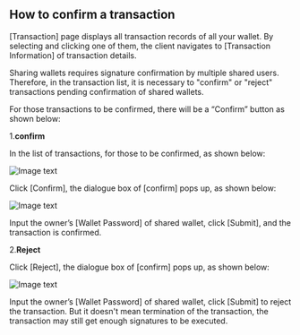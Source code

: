 
## <a name="comfire_txs"></a>How to confirm a transaction

[Transaction] page displays all transaction records of all your wallet. By selecting and clicking one of them, the client navigates to [Transaction Information] of transaction details.

Sharing wallets requires signature confirmation by multiple shared users. Therefore, in the transaction list, it is necessary to "confirm" or "reject" transactions pending confirmation of shared wallets.

For those transactions to be confirmed, there will be a “Confirm” button as shown below:

1.**confirm**

In the list of transactions, for those to be confirmed, as shown below:

![Image text](./platon-samurai-EN/image/Transactions_confirm.png)

Click [Confirm], the dialogue box of [confirm] pops up, as shown below:

![Image text](./platon-samurai-EN/image/Execute_Contract.png)

Input the owner’s [Wallet Password] of shared wallet, click [Submit], and the transaction is confirmed.

2.**Reject**

Click [Reject],  the dialogue box of [confirm] pops up, as shown below:

![Image text](./platon-samurai-EN/image/Execute_contract_reject.png)

Input the owner’s [Wallet Password] of shared wallet, click [Submit] to reject the transaction. But it doesn't mean termination of the transaction, the transaction may still get enough signatures to be executed. 


